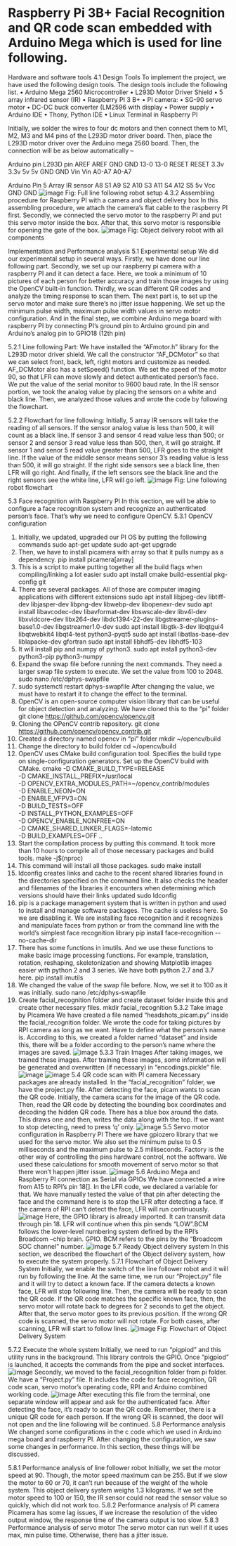 # Raspberry Pi 3B+ Facial Recognition and QR code scan embedded with Arduino Mega which is used for line following.
Hardware and software tools
4.1 Design Tools
To implement the project, we have used the following design tools. The design tools include the following list. 
•	Arduino Mega 2560 Microcontroller
•	L293D Motor Driver Shield
•	5 array infrared sensor (IR)
•	Raspberry PI 3 B+ 
•	PI camera:
•	SG-90 servo motor
•	DC-DC buck converter (LM2596 with display
•	Power supply
•	Arduino IDE
•	Thony, Python IDE
•	Linux Terminal in Raspberry PI

Initially, we solder the wires to four dc motors and then connect them to M1, M2, M3 and M4 pins of the L293D motor driver board. Then, place the L293D motor driver over the Arduino mega 2560 board. Then, the connection will be as below automatically –
 
Arduino pin	L293D pin
AREF	AREF
GND	GND
13-0	13-0
RESET	RESET
3.3v	3.3v
5v	5v
GND	GND
Vin	Vin
A0-A7	A0-A7
  
Arduino Pin 	5 Array IR sensor
A8	S1
A9	S2
A10	S3
A11	S4
A12	S5
5v	Vcc
GND	GND
![image](https://user-images.githubusercontent.com/10431781/155857399-5df557d6-d500-42f7-a6d8-6ebc11b95c6c.png)
Fig: Full line following robot setup
4.3.2 Assembling procedure for Raspberry PI with a camera and object delivery box
In this assembling procedure, we attach the camera’s flat cable to the raspberry PI first. Secondly, we connected the servo motor to the raspberry PI and put this servo motor inside the box. After that, this servo motor is responsible for opening the gate of the box. 
![image](https://user-images.githubusercontent.com/10431781/155857410-e89cd6c9-200d-472e-ac5e-f7f6f42e5946.png)
                                             Fig: Object delivery robot with all components



Implementation and Performance analysis
5.1 Experimental setup
We did our experimental setup in several ways. Firstly, we have done our line following part. Secondly, we set up our raspberry pi camera with a raspberry PI and it can detect a face. Here, we took a minimum of 10 pictures of each person for better accuracy and train those images by using the OpenCV built-in function. Thirdly, we scan different QR codes and analyze the timing response to scan them. The next part is, to set up the servo motor and make sure there’s no jitter issue happening. We set up the minimum pulse width, maximum pulse width values in servo motor configuration. And in the final step, we combine Arduino mega board with raspberry PI by connecting PI’s ground pin to Arduino ground pin and Arduino’s analog pin to GPIO18 (12th pin)

5.2.1 Line following Part:
We have installed the “AFmotor.h” library for the L293D motor driver shield. We call the constructor “AF_DCMotor” so that we can select front, back, left, right motors and customize as needed. AF_DCMotor also has a setSpeed() function. We set the speed of the motor 90, so that LFR can move slowly and detect authenticated person’s face. We put the value of the serial monitor to 9600 baud rate. 
In the IR sensor portion, we took the analog value by placing the sensors on a white and black line. Then, we analyzed those values and wrote the code by following the flowchart.

5.2.2 Flowchart for line following:
Initially, 5 array IR sensors will take the reading of all sensors. If the sensor analog value is less than 500, it will count as a black line. If sensor 3 and sensor 4 read value less than 500; or sensor 2 and sensor 3 read value less than 500, then, it will go straight. If sensor 1 and senor 5 read value greater than 500, LFR goes to the straight line. If the value of the middle sensor means sensor 3’s reading value is less than 500, it will go straight. If the right side sensors see a black line, then LFR will go right. And finally, if the left sensors see the black line and the right sensors see the white line, LFR will go left. 
![image](https://user-images.githubusercontent.com/10431781/155857429-0a369ceb-9913-4dad-9c4d-7d28b7a613eb.png)
Fig: Line following robot flowchart

5.3 Face recognition with Raspberry PI
In this section, we will be able to configure a face recognition system and recognize an authenticated person’s face. That’s why we need to configure OpenCV.
5.3.1 OpenCV configuration
1. Initially, we updated, upgraded our PI OS by putting the following commands
sudo apt-get update
sudo apt-get upgrade
2. Then, we have to install picamera with array so that it pulls numpy as a dependency.
pip install picamera[array]
3. This is a script to make putting together all the build flags when compiling/linking a lot easier
sudo apt install cmake build-essential pkg-config git
4. There are several packages. All of those are computer imaging applications with different extensions
sudo apt install libjpeg-dev libtiff-dev libjasper-dev libpng-dev libwebp-dev libopenexr-dev
sudo apt install libavcodec-dev libavformat-dev libswscale-dev libv4l-dev libxvidcore-dev libx264-dev libdc1394-22-dev libgstreamer-plugins-base1.0-dev libgstreamer1.0-dev
sudo apt install libgtk-3-dev libqtgui4 libqtwebkit4 libqt4-test python3-pyqt5
sudo apt install libatlas-base-dev liblapacke-dev gfortran
sudo apt install libhdf5-dev libhdf5-103
5. It will install pip and numpy of python3.
sudo apt install python3-dev python3-pip python3-numpy
6. Expand the swap file before running the next commands. They need a larger swap file system to execute. We set the value from 100 to 2048.
sudo nano /etc/dphys-swapfile
7. sudo systemctl restart dphys-swapfile
After changing the value, we must have to restart it to change the effect to the terminal. 
8. OpenCV is an open-source computer vision library that can be useful for object detection and analyzing. We have cloned this to the “pi” folder
git clone https://github.com/opencv/opencv.git
9. Cloning the OPenCV contrib repository.
git clone https://github.com/opencv/opencv_contrib.git
10. Created a directory named opencv in “pi” folder 
mkdir ~/opencv/build
11. Change the directory to build folder
cd ~/opencv/build
12. OpenCV uses CMake build configuration tool. Specifies the build type on single-configuration generators. Set up the OpenCV build with CMake.
cmake -D CMAKE_BUILD_TYPE=RELEASE \
-D CMAKE_INSTALL_PREFIX=/usr/local \
-D OPENCV_EXTRA_MODULES_PATH=~/opencv_contrib/modules \
-D ENABLE_NEON=ON \
-D ENABLE_VFPV3=ON \
-D BUILD_TESTS=OFF \
-D INSTALL_PYTHON_EXAMPLES=OFF \
-D OPENCV_ENABLE_NONFREE=ON \
-D CMAKE_SHARED_LINKER_FLAGS=-latomic \
-D BUILD_EXAMPLES=OFF ..
13. Start the compilation process by putting this command. It took more than 10 hours to compile all of those necessary packages and build tools.
make -j$(nproc)
14. This command will install all those packages.
sudo make install
15. ldconfig creates links and cache to the recent shared libraries found in the directories specified on the command line. It also checks the header and filenames of the libraries it encounters when determining which versions should have their links updated
sudo ldconfig
16. pip is a package management system that is written in python and used to install and manage software packages. The cache is useless here. So we are disabling it. We are installing face recognition and it recognizes and manipulate faces from python or from the command line with the world’s simplest face recognition library
pip install face-recognition --no-cache-dir
17.  There has some functions in imutils. And we use these functions to make basic image processing functions. For example, translation, rotation, reshaping, skeletonization and showing Matplotlib images easier with python 2 and 3 series. We have both python 2.7 and 3.7 here.
pip install imutils
18. We changed the value of the swap file before. Now, we set it to 100 as it was initially. 
sudo nano /etc/dphys-swapfile
19. Create facial_recognition folder and create dataset folder inside this and create other necessary files. 
mkdir facial_recognition
5.3.2 Take image by PIcamera
We have created a file named “headshots_picam.py” inside the facial_recognition folder. We wrote the code for taking pictures by RPI camera as long as we want. Have to define what the person’s name is. According to this, we created a folder named “dataset” and inside this, there will be a folder according to the person’s name where the images are saved.
![image](https://user-images.githubusercontent.com/10431781/155857438-a2802835-f6c7-4ce6-a63a-4129c808b030.png)
5.3.3 Train Images
After taking images, we trained these images. After training these images, some information will be generated and overwritten (if necessary) in “encodings.pickle” file. 
![image](https://user-images.githubusercontent.com/10431781/155857443-887dde06-2484-4c8a-b69a-33a9a482329b.png)
![image](https://user-images.githubusercontent.com/10431781/155857446-9ddfef02-954d-41db-851a-f757c4fb813f.png)
5.4	QR code scan with PI camera
Necessary packages are already installed. In the “facial_recognition” folder, we have the project.py file. After detecting the face, picam wants to scan the QR code. Initially, the camera scans for the image of the QR code. Then, read the QR code by detecting the bounding box coordinates and decoding the hidden QR code. There has a blue box around the data. This draws one and then, writes the data along with the top. If we want to stop detecting, need to press ‘q’ only.
![image](https://user-images.githubusercontent.com/10431781/155857451-4cca12f8-e7b5-4a1d-90e9-736f108575ed.png)
5.5	Servo motor configuration in Raspberry PI
There we have gpiozero library that we used for the servo motor. We also set the minimum pulse to 0.5 milliseconds and the maximum pulse to 2.5 milliseconds. Factory is the other way of controlling the pins hardware control, not the software. We used these calculations for smooth movement of servo motor so that there won’t happen jitter issue.
![image](https://user-images.githubusercontent.com/10431781/155857456-3aeab648-d774-4477-9d61-c6c3e537b4f1.png)
5.6	Arduino Mega and Raspberry PI  connection as Serial via GPIOs
We have connected a wire from A15 to RPI’s pin 18[]. In the LFR code, we declared a variable for that. We have manually tested the value of that pin after detecting the face and the command here is to stop the LFR after detecting a face. If the camera of RPI can’t detect the face, LFR will run continuously. 
![image](https://user-images.githubusercontent.com/10431781/155857465-50678d78-9c25-4c81-ba5c-cb88d4d005a9.png)
Here, the GPIO library is already imported. It can transmit data through pin 18. LFR will continue when this pin sends “LOW”.BCM follows the lower-level numbering system defined by the RPI’s Broadcom –chip brain. GPIO. BCM refers to the pins by the “Broadcom SOC channel” number. 
![image](https://user-images.githubusercontent.com/10431781/155857469-af658174-4555-417f-8aff-5f9f22f6c9c3.png)
5.7	Ready Object delivery system
In this section, we described the flowchart of the Object delivery system, how to execute the system properly. 
5.7.1	Flowchart of Object Delivery System
Initially, we enable the switch of the line follower robot and it will run by following the line. At the same time, we run our “Project.py” file and it will try to detect a known face. If the camera detects a known face, LFR will stop following line. Then, the camera will be ready to scan the QR code. If the QR code matches the specific known face, then, the servo motor will rotate back to degrees for 2 seconds to get the object. After that, the servo motor goes to its previous position. If the wrong QR code is scanned, the servo motor will not rotate. For both cases, after scanning, LFR will start to follow lines. 
![image](https://user-images.githubusercontent.com/10431781/155857480-f836df65-9f2d-4276-b261-deb183376623.png)
                            Fig: Flowchart of Object Delivery System



5.7.2 Execute the whole system 
Initially, we need to run “pigpiod” and this utility runs in the background. This library controls the GPIO. Once “pigpiod” is launched, it accepts the commands from the pipe and socket interfaces. 
![image](https://user-images.githubusercontent.com/10431781/155857488-2dbc1b02-a2ae-45f0-a8dc-126cebcd9caf.png)
Secondly, we moved to the facial_recognition folder from pi folder. We have a “Project.py” file. It includes the code for face recognition, QR code scan, servo motor’s operating code, RPI and Arduino combined working code.
![image](https://user-images.githubusercontent.com/10431781/155857494-a57d398d-5caf-4e4c-a49e-e1db5c8a4359.png)
After executing this file from the terminal, one separate window will appear and ask for the authenticated face. After detecting the face, it’s ready to scan the QR code. Remember, there is a unique QR code for each person. If the wrong QR is scanned, the door will not open and the line following will be continued. 
5.8	Performance analysis
We changed some configurations in the c code which we used in Arduino mega board and raspberry PI. After changing the configuration, we saw some changes in performance. In this section, these things will be discussed. 






5.8.1	Performance analysis of line follower robot
Initially, we set the motor speed at 90. Though, the motor speed maximum can be 255. But if we slow the motor to 60 or 70, it can’t run because of the weight of the whole system. This object delivery system weighs 1.3 kilograms. If we set the motor speed to 100 or 150, the IR sensor could not read the sensor value so quickly, which did not work too. 
5.8.2	Performance analysis of PI camera
           PIcamera has some lag issues, if we increase the resolution of the video output window, the response time of the camera output is too slow. 
5.8.3	Performance analysis of servo motor
The servo motor can run well if it uses max, min pulse time. Otherwise, there has a jitter issue.












